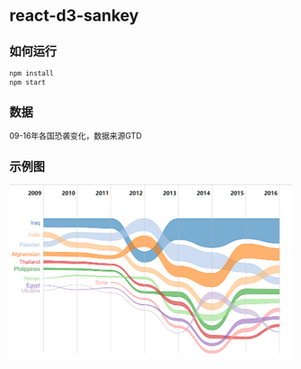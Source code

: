 # react-d3-sankey

## 如何运行
```
npm install
npm start
```

## 数据
09-16年各国恐袭变化，数据来源GTD

## 示例图
![恐袭](https://github.com/suibianeryi/react-d3-sankey/blob/master/pic/sankey.png)